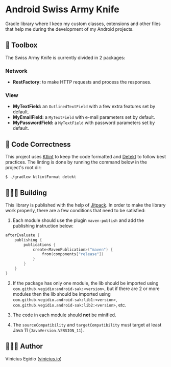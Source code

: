 # Android Swiss Army Knife

Gradle library where I keep my custom classes, extensions and other files that help me during the development of my Android projects.

## 🧰 Toolbox

The Swiss Army Knife is currently divided in 2 packages:

### Network

* __RestFactory:__ to make HTTP requests and process the responses.

### View

* __MyTextField:__ an `OutlinedTextField` with a few extra features set by default.
* __MyEmailField:__ a `MyTextField` with e-mail parameters set by default.
* __MyPasswordField:__ a `MyTextField` with password parameters set by default.

## 🎨 Code Correctness

This project uses [Ktlint](https://github.com/pinterest/ktlint) to keep the code formatted and [Detekt](https://github.com/detekt/detekt) to follow best practices. The linting is done by running the command below in the project's root dir:

```
$ ./gradlew ktlintFormat detekt
```

## 👷🏾‍♂️ Building

This library is published with the help of [Jitpack](https://jitpack.io/#vegidio/android-sak). In order to make the library work properly, there are a few conditions that need to be satisfied:

1. Each module should use the plugin `maven-publish` and add the publishing instruction below:

```kotlin
afterEvaluate {
    publishing {
        publications {
            create<MavenPublication>("maven") {
                from(components["release"])
            }
        }
    }
}
```

2. If the package has only one module, the lib should be imported using `com.github.vegidio:android-sak:<version>`, but if there are 2 or more modules then the lib should be imported using `com.github.vegidio.android-sak:lib1:<version>`, `com.github.vegidio.android-sak:lib2:<version>`, etc.

3. The code in each module should __not__ be minified.

4. The `sourceCompatibility` and `targetCompatibility` must target at least Java 11 (`JavaVersion.VERSION_11`).

## 👨🏾‍💻 Author

Vinicius Egidio ([vinicius.io](http://vinicius.io))